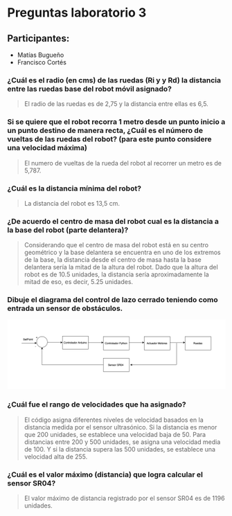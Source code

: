 # Preguntas laboratorio 3

## Participantes: 

- Matías Bugueño
- Francisco Cortés

### ¿Cuál es el radio (en cms) de las ruedas (Ri y y Rd) la distancia entre las ruedas base del robot móvil asignado?

> El radio de las ruedas es de 2,75 y la distancia entre ellas es 6,5.

### Si se quiere que el robot recorra 1 metro desde un punto inicio a un punto destino de manera recta, ¿Cuál es el número de vueltas de las ruedas del robot? (para este punto considere una velocidad máxima)

> El numero de vueltas de la rueda del robot al recorrer un metro es de 5,787.

### ¿Cuál es la distancia mínima del robot?

> La distancia del robot es 13,5 cm.

### ¿De acuerdo el centro de masa del robot cual es la distancia a la base del robot (parte delantera)?

> Considerando que el centro de masa del robot está en su centro geométrico y la base delantera se encuentra en uno de los extremos de la base, la distancia desde el centro de masa hasta la base delantera sería la mitad de la altura del robot. Dado que la altura del robot es de 10.5 unidades, la distancia sería aproximadamente la mitad de eso, es decir, 5.25 unidades.

### Dibuje el diagrama del control de lazo cerrado teniendo como entrada un sensor de obstáculos.

<img src=./Images/Diagrama-Control-Lazo.png>

### ¿Cuál fue el rango de velocidades que ha asignado?

> El código asigna diferentes niveles de velocidad basados en la distancia medida por el sensor ultrasónico. Si la distancia es menor que 200 unidades, se establece una velocidad baja de 50. Para distancias entre 200 y 500 unidades, se asigna una velocidad media de 100. Y si la distancia supera las 500 unidades, se establece una velocidad alta de 255.

### ¿Cuál es el valor máximo (distancia) que logra calcular el sensor SR04?

> El valor máximo de distancia registrado por el sensor SR04 es de 1196 unidades.





